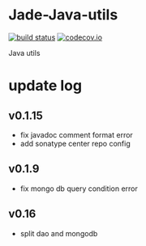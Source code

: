 Jade-Java-utils
===============

[![build status](https://api.travis-ci.org/Jade-Shan/Jade-Java-Libs.svg)](https://travis-ci.org/Jade-Shan/Jade-Java-Libs)
[![codecov.io](https://codecov.io/github/Jade-Shan/Jade-Java-utils/coverage.svg?branch=master)](https://codecov.io/github/Jade-Shan/Jade-Java-utils?branch=master)


Java utils

update log
===============

## v0.1.15

* fix javadoc comment format error
* add sonatype center repo config

## v0.1.9 

* fix mongo db query condition error



## v0.16 

* split dao and mongodb
